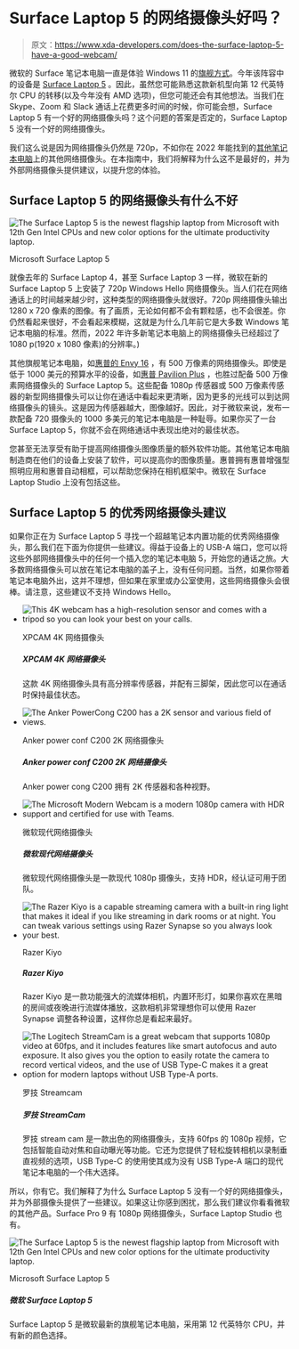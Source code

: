 # Surface Laptop 5 的网络摄像头好吗？

> 原文：<https://www.xda-developers.com/does-the-surface-laptop-5-have-a-good-webcam/>

微软的 Surface 笔记本电脑一直是体验 Windows 11 的[旗舰方式](https://www.xda-developers.com/best-microsoft-surface-pcs/)。今年该阵容中的设备是 [Surface Laptop 5](https://www.xda-developers.com/surface-laptop-5/) 。因此，虽然您可能熟悉这款新机型向第 12 代英特尔 CPU 的转移(以及今年没有 AMD 选项)，但您可能还会有其他想法。当我们在 Skype、Zoom 和 Slack 通话上花费更多时间的时候，你可能会想，Surface Laptop 5 有一个好的网络摄像头吗？这个问题的答案是否定的，Surface Laptop 5 没有一个好的网络摄像头。

我们这么说是因为网络摄像头仍然是 720p，不如你在 2022 年能找到的[其他笔记本电脑](https://www.xda-developers.com/best-laptops/)上的其他网络摄像头。在本指南中，我们将解释为什么这不是最好的，并为外部网络摄像头提供建议，以提升您的体验。

## Surface Laptop 5 的网络摄像头有什么不好

 <picture>![The Surface Laptop 5 is the newest flagship laptop from Microsoft with 12th Gen Intel CPUs and new color options for the ultimate productivity laptop.](img/ab7745e2e6fd257724e74d11279a3ec8.png)</picture> 

Microsoft Surface Laptop 5

就像去年的 Surface Laptop 4，甚至 Surface Laptop 3 一样，微软在新的 Surface Laptop 5 上安装了 720p Windows Hello 网络摄像头。当人们花在网络通话上的时间越来越少时，这种类型的网络摄像头就很好。720p 网络摄像头输出 1280 x 720 像素的图像。有了画质，无论如何都不会有颗粒感，也不会很差。你仍然看起来很好，不会看起来模糊，这就是为什么几年前它是大多数 Windows 笔记本电脑的标准。然而，2022 年许多新笔记本电脑上的网络摄像头已经超过了 1080 p(1920 x 1080 像素)的分辨率。)

其他旗舰笔记本电脑，如[惠普的 Envy 16](https://www.xda-developers.com/hp-envy-16-review/) ，有 500 万像素的网络摄像头。即使是低于 1000 美元的预算水平的设备，如[惠普 Pavilion Plus](https://www.xda-developers.com/hp-pavilion-plus-review/) ，也胜过配备 500 万像素网络摄像头的 Surface Laptop 5。这些配备 1080p 传感器或 500 万像素传感器的新型网络摄像头可以让你在通话中看起来更清晰，因为更多的光线可以到达网络摄像头的镜头。这是因为传感器越大，图像越好。因此，对于微软来说，发布一款配备 720 摄像头的 1000 多美元的笔记本电脑是一种耻辱。如果你买了一台 Surface Laptop 5，你就不会在网络通话中表现出绝对的最佳状态。

您甚至无法享受有助于提高网络摄像头图像质量的额外软件功能。其他笔记本电脑制造商在他们的设备上安装了软件，可以提高你的图像质量。惠普拥有惠普增强型照明应用和惠普自动相框，可以帮助您保持在相机框架中。微软在 Surface Laptop Studio 上没有包括这些。

## Surface Laptop 5 的优秀网络摄像头建议

如果你正在为 Surface Laptop 5 寻找一个超越笔记本内置功能的优秀网络摄像头，那么我们在下面为你提供一些建议。得益于设备上的 USB-A 端口，您可以将这些外部网络摄像头中的任何一个插入您的笔记本电脑 5，开始您的通话之旅。大多数网络摄像头可以放在笔记本电脑的盖子上，没有任何问题。当然，如果你带着笔记本电脑外出，这并不理想，但如果在家里或办公室使用，这些网络摄像头会很棒。请注意，这些建议不支持 Windows Hello。

*   <picture>![This 4K webcam has a high-resolution sensor and comes with a tripod so you can look your best on your calls.](img/2355f75bd5f4afef1c042e1de08d7212.png)</picture>

    XPCAM 4K 网络摄像头

    ##### XPCAM 4K 网络摄像头

    这款 4K 网络摄像头具有高分辨率传感器，并配有三脚架，因此您可以在通话时保持最佳状态。

*   <picture>![The Anker PowerCong C200 has a 2K sensor and various field of views.](img/1dd059d0c81b53fa186babf3cc59056a.png)</picture>

    Anker power conf C200 2K 网络摄像头

    ##### Anker power conf C200 2K 网络摄像头

    Anker power cong C200 拥有 2K 传感器和各种视野。

*   <picture>![The Microsoft Modern Webcam is a modern 1080p camera with HDR support and certified for use with Teams.](img/6b7e6e1e5f592df2d609afb3f25bca79.png)</picture>

    微软现代网络摄像头

    ##### 微软现代网络摄像头

    微软现代网络摄像头是一款现代 1080p 摄像头，支持 HDR，经认证可用于团队。

*   <picture>![The Razer Kiyo is a capable streaming camera with a built-in ring light that makes it ideal if you like streaming in dark rooms or at night. You can tweak various settings using Razer Synapse so you always look your best.](img/a582a579ef4536caa3530827b81fb227.png)</picture>

    Razer Kiyo

    ##### Razer Kiyo

    Razer Kiyo 是一款功能强大的流媒体相机，内置环形灯，如果你喜欢在黑暗的房间或夜晚进行流媒体播放，这款相机非常理想你可以使用 Razer Synapse 调整各种设置，这样你总是看起来最好。

*   <picture>![The Logitech StreamCam is a great webcam that supports 1080p video at 60fps, and it includes features like smart autofocus and auto exposure. It also gives you the option to easily rotate the camera to record vertical videos, and the use of USB Type-C makes it a great option for modern laptops without USB Type-A ports.](img/662781933f6d0c6715c606352814839f.png)</picture>

    罗技 Streamcam

    ##### 罗技 StreamCam

    罗技 stream cam 是一款出色的网络摄像头，支持 60fps 的 1080p 视频，它包括智能自动对焦和自动曝光等功能。它还为您提供了轻松旋转相机以录制垂直视频的选项，USB Type-C 的使用使其成为没有 USB Type-A 端口的现代笔记本电脑的一个伟大选择。

所以，你有它。我们解释了为什么 Surface Laptop 5 没有一个好的网络摄像头，并为外部摄像头提供了一些建议。如果这让你感到困扰，那么我们建议你看看微软的其他产品。Surface Pro 9 有 1080p 网络摄像头，Surface Laptop Studio 也有。

 <picture>![The Surface Laptop 5 is the newest flagship laptop from Microsoft with 12th Gen Intel CPUs and new color options for the ultimate productivity laptop.](img/ab7745e2e6fd257724e74d11279a3ec8.png)</picture> 

Microsoft Surface Laptop 5

##### 微软 Surface Laptop 5

Surface Laptop 5 是微软最新的旗舰笔记本电脑，采用第 12 代英特尔 CPU，并有新的颜色选择。